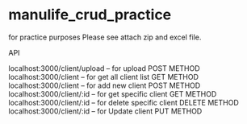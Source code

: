 # manulife_crud_practice
for practice purposes
Please see attach zip and excel file.

API

localhost:3000/client/upload – for upload POST METHOD
localhost:3000/client – for get all client list GET METHOD
localhost:3000/client – for add new client POST METHOD
localhost:3000/client/:id – for get specific client GET METHOD
localhost:3000/client/:id – for delete specific client DELETE METHOD
localhost:3000/client/:id – for Update client PUT METHOD
